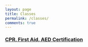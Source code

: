 ```yaml
---
layout: page
title: Classes
permalink: /classes/
comments: true
---
```


### [CPR, First Aid, AED Certification](/cpr-first-aid-aed-certification)
